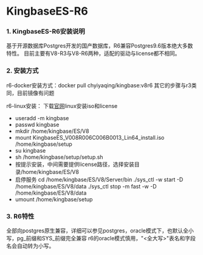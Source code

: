 # KingbaseES-R6

### **1. KingbaseES-R6安装说明**

基于开源数据库Postgres开发的国产数据库，R6兼容Postgres9.6版本绝大多数特性。 目前主要有V8-R3与V8-R6两种，适配的驱动与license都不相同。

### **2. 安装方式**

r6-docker安装方式：docker pull chyiyaqing/kingbase:v8r6 其它的步骤与r3类同，目前镜像有问题

r6-linux安装： 下载[官网](https://www.kingbase.com.cn/)linux安装iso和license

- useradd -m kingbase
- passwd kingbase
- mkdir /home/kingbase/ES/V8
- mount KingbaseES_V008R006C006B0013_Lin64_install.iso /home/kingbase/setup
- su kingbase
- sh /home/kingbase/setup/setup.sh
- 按提示安装，中间需要提供license路径，选择安装目录/home/kingbase/ES/V8
- 启停服务 cd /home/kingbase/ES/V8/Server/bin ./sys_ctl -w start -D /home/kingbase/ES/V8/data ./sys_ctl stop -m fast -w -D /home/kingbase/ES/V8/data
- umount /home/kingbase/setup

### **3. R6特性**

全部向postgres原生兼容，详细可以参见postgres，oracle模式下，也默认全小写，pg_前缀和SYS_前缀完全兼容 r6的oracle模式慎用，"<全大写>"表名和字段名会自动转为小写。